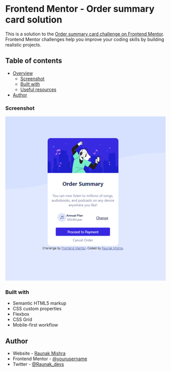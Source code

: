 # Frontend Mentor - Order summary card solution

This is a solution to the [Order summary card challenge on Frontend Mentor](https://www.frontendmentor.io/challenges/order-summary-component-QlPmajDUj). Frontend Mentor challenges help you improve your coding skills by building realistic projects. 

## Table of contents

- [Overview](#overview)
  - [Screenshot](#screenshot)
  - [Built with](#built-with)
  - [Useful resources](#useful-resources)
- [Author](#author)



### Screenshot

![](./images/Annotation%202023-06-10%20204537.png)



### Built with

- Semantic HTML5 markup
- CSS custom properties
- Flexbox
- CSS Grid
- Mobile-first workflow


## Author

- Website - [Raunak Mishra](https://www.github.com/raunak-mshraa/)
- Frontend Mentor - [@yourusername](https://www.frontendmentor.io/profile/yourusername)
- Twitter - [@Raunak_devs](https://www.twitter.com/Raunak_devs)

